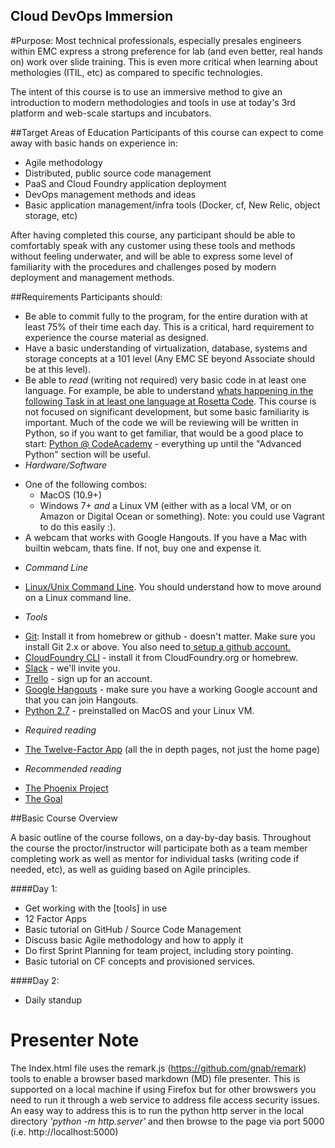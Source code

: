 Cloud DevOps Immersion
----------------------

#Purpose:
Most technical professionals, especially presales engineers within EMC express a strong preference for lab (and even better, real hands on) work over slide training.  This is even more critical when learning about methologies (ITIL, etc) as compared to specific technologies.

The intent of this course is to use an immersive method to give an introduction to modern methodologies and tools in use at today's 3rd platform and web-scale startups and incubators.

##Target Areas of Education
Participants of this course can expect to come away with basic hands on experience in:

* Agile methodology
* Distributed, public source code management
* PaaS and Cloud Foundry application deployment
* DevOps management methods and ideas
* Basic application management/infra tools (Docker, cf, New Relic, object storage, etc)

After having completed this course, any participant should be able to comfortably speak with any customer using these tools and methods without feeling underwater, and will be able to express some level of familiarity with the procedures and challenges posed by modern deployment and management methods.

##Requirements
Participants should:

* Be able to commit fully to the program, for the entire duration with at least 75% of their time each day.  This is a critical, hard requirement to experience the course material as designed.
* Have a basic understanding of virtualization, database, systems and storage concepts at a 101 level (Any EMC SE beyond Associate should be at this level).
* Be able to *read* (writing not required) very basic code in at least one language.  For example, be able to understand [whats happening in the following Task in at least one language at Rosetta Code](http://rosettacode.org/wiki/Read_a_file_line_by_line). This course is not focused on significant development, but some basic familiarity is important.  Much of the code we will be reviewing will be written in Python, so if you want to get familiar, that would be a good place to start: [Python @ CodeAcademy](http://www.codecademy.com/en/tracks/python) - everything up until the "Advanced Python" section will be useful.
* *Hardware/Software*
 - One of the following combos:
   - MacOS (10.9+)
   - Windows 7+ *and* a Linux VM (either with as a local VM, or on Amazon or Digital Ocean or something).  Note: you could use Vagrant to do this easily :).
  - A webcam that works with Google Hangouts.  If you have a Mac with builtin webcam, thats fine.  If not, buy one and expense it.

* *Command Line*
 - [Linux/Unix Command Line](https://www.udemy.com/linux-command-line-volume1/).  You should understand how to move around on a Linux command line.

* *Tools*

 - [Git](https://help.github.com/articles/set-up-git/): Install it from homebrew or github - doesn't matter.  Make sure you install Git 2.x or above.   You also need to[ setup a github account.](https://github.com/join)
 - [CloudFoundry CLI](http://docs.cloudfoundry.org/devguide/installcf/) - install it from CloudFoundry.org or homebrew.
 - [Slack](http://slack.com) - we'll invite you.
 - [Trello](http://trello.com) - sign up for an account.
 - [Google Hangouts](http://hangouts.google.com) - make sure you have a working Google account and that you can join Hangouts.
 - [Python 2.7](https://www.python.org/downloads/release/python-2710/) - preinstalled on MacOS and your Linux VM.

* *Required reading*

 - [The Twelve-Factor App](http://12factor.net/) (all the in depth pages, not just the home page)

* *Recommended reading*

 - [The Phoenix Project](http://www.amazon.com/The-Phoenix-Project-Helping-Business/dp/0988262592)
 - [The Goal](http://www.amazon.com/The-Goal-Process-Ongoing-Improvement/dp/0884271951)

##Basic Course Overview

A basic outline of the course follows, on a day-by-day basis.  Throughout the course the proctor/instructor will participate both as a team member completing work as well as mentor for individual tasks (writing code if needed, etc), as well as guiding based on Agile principles.

####Day 1:
* Get working with the [tools] in use
* 12 Factor Apps
* Basic tutorial on GitHub / Source Code Management
* Discuss basic Agile methodology and how to apply it
* Do first Sprint Planning for team project, including story pointing.
* Basic tutorial on CF concepts and provisioned services.

####Day 2:
* Daily standup


# Presenter Note
The Index.html file uses the remark.js (https://github.com/gnab/remark) tools to enable a browser based markdown (MD) file presenter. This is supported on a local machine if using Firefox but for other browswers you need to run it through a web service to address file access security issues. An easy way to address this is to run the python http server in the local directory *'python -m http.server'* and then browse to the page via port 5000 (i.e. http://localhost:5000)
